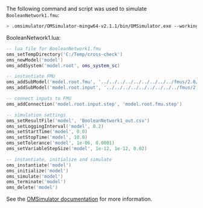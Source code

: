 The following command and script was used to simulate `BooleanNetwork1.fmu`:
```bash
> .omsimulator/OMSimulator-mingw64-v2.1.1/bin/OMSimulator.exe --workingDir=results/2.0/me/win64/OMSimulator/v2.1.1/Dymola/2016/BooleanNetwork1 --stripRoot=true --skipCSVHeader=true --addParametersToCSV=true --suppressPath=true --timeout=60 BooleanNetwork1.lua
```

BooleanNetwork1.lua:
```lua
-- lua file for BooleanNetwork1.fmu
oms_setTempDirectory('C:/Temp/cross-check')
oms_newModel('model')
oms_addSystem('model.root', oms_system_sc)

-- instantiate FMU
oms_addSubModel('model.root.fmu', '../../../../../../../../../fmus/2.0/me/win64/Dymola/2016/BooleanNetwork1/BooleanNetwork1.fmu')
oms_addSubModel('model.root.input', '../../../../../../../../../fmus/2.0/me/win64/Dymola/2016/BooleanNetwork1/BooleanNetwork1_in.csv')

-- connect inputs to FMU
oms_addConnection('model.root.input.step', 'model.root.fmu.step')

-- simulation settings
oms_setResultFile('model', 'BooleanNetwork1_out.csv')
oms_setLoggingInterval('model', 0.2)
oms_setStartTime('model', 0.0)
oms_setStopTime('model', 10.0)
oms_setTolerance('model', 1e-06, 0.0001)
oms_setVariableStepSize('model', 1e-12, 1e-12, 0.02)

-- instantiate, initialize and simulate
oms_instantiate('model')
oms_initialize('model')
oms_simulate('model')
oms_terminate('model')
oms_delete('model')
```
See the [OMSimulator documentation](https://openmodelica.org/doc/OMSimulator/master/html/index.html) for more information.

